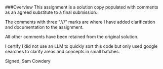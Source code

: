 ###Overview
This assignment is a solution copy populated with comments as an agreed substitute to a final submission. 

The comments with three "///" marks are where I have added clarification and documentation to the assignment.

All other comments have been retained from the original solution.

I certify I did not use an LLM to quickly sort this code but only used google searches to clarify areas and concepts in small batches.

Signed,
Sam Cowdery
